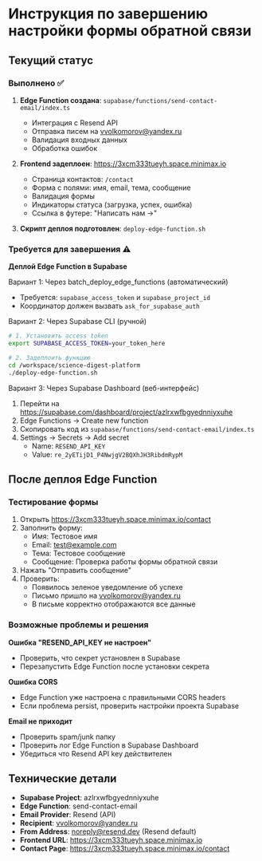 # Инструкция по завершению настройки формы обратной связи

## Текущий статус

### Выполнено ✅
1. **Edge Function создана**: `supabase/functions/send-contact-email/index.ts`
   - Интеграция с Resend API
   - Отправка писем на vvolkomorov@yandex.ru
   - Валидация входных данных
   - Обработка ошибок

2. **Frontend задеплоен**: https://3xcm333tueyh.space.minimax.io
   - Страница контактов: `/contact`
   - Форма с полями: имя, email, тема, сообщение
   - Валидация формы
   - Индикаторы статуса (загрузка, успех, ошибка)
   - Ссылка в футере: "Написать нам →"

3. **Скрипт деплоя подготовлен**: `deploy-edge-function.sh`

### Требуется для завершения ⚠️

**Деплой Edge Function в Supabase**

Вариант 1: Через batch_deploy_edge_functions (автоматический)
- Требуется: `supabase_access_token` и `supabase_project_id`
- Координатор должен вызвать `ask_for_supabase_auth`

Вариант 2: Через Supabase CLI (ручной)
```bash
# 1. Установить access token
export SUPABASE_ACCESS_TOKEN=your_token_here

# 2. Задеплоить функцию
cd /workspace/science-digest-platform
./deploy-edge-function.sh
```

Вариант 3: Через Supabase Dashboard (веб-интерфейс)
1. Перейти на https://supabase.com/dashboard/project/azlrxwfbgyednniyxuhe
2. Edge Functions → Create new function
3. Скопировать код из `supabase/functions/send-contact-email/index.ts`
4. Settings → Secrets → Add secret
   - Name: `RESEND_API_KEY`
   - Value: `re_2yETijD1_P4NwjgV2BQXhJH3RibdmRypM`

## После деплоя Edge Function

### Тестирование формы
1. Открыть https://3xcm333tueyh.space.minimax.io/contact
2. Заполнить форму:
   - Имя: Тестовое имя
   - Email: test@example.com
   - Тема: Тестовое сообщение
   - Сообщение: Проверка работы формы обратной связи
3. Нажать "Отправить сообщение"
4. Проверить:
   - Появилось зеленое уведомление об успехе
   - Письмо пришло на vvolkomorov@yandex.ru
   - В письме корректно отображаются все данные

### Возможные проблемы и решения

**Ошибка "RESEND_API_KEY не настроен"**
- Проверить, что секрет установлен в Supabase
- Перезапустить Edge Function после установки секрета

**Ошибка CORS**
- Edge Function уже настроена с правильными CORS headers
- Если проблема persist, проверить настройки проекта Supabase

**Email не приходит**
- Проверить spam/junk папку
- Проверить лог Edge Function в Supabase Dashboard
- Убедиться что Resend API key действителен

## Технические детали

- **Supabase Project**: azlrxwfbgyednniyxuhe
- **Edge Function**: send-contact-email
- **Email Provider**: Resend (API)
- **Recipient**: vvolkomorov@yandex.ru
- **From Address**: noreply@resend.dev (Resend default)
- **Frontend URL**: https://3xcm333tueyh.space.minimax.io
- **Contact Page**: https://3xcm333tueyh.space.minimax.io/contact
